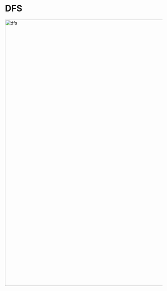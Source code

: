 # DFS

<img width="852" alt="dfs" src="https://user-images.githubusercontent.com/1209204/209937706-c2b20f6b-5607-495a-84c2-d1a3a50c7a7e.png">
